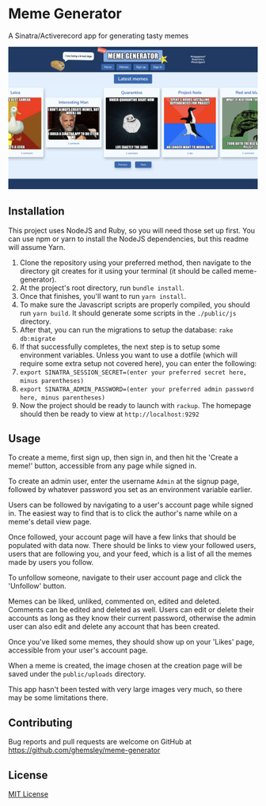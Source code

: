 # Meme Generator

A Sinatra/Activerecord app for generating tasty memes

![Meme Generator homepage](./homepage.png)

## Installation

This project uses NodeJS and Ruby, so you will need those set up first. You can use npm or yarn to install the NodeJS dependencies, but this readme will assume Yarn.

1. Clone the repository using your preferred method, then navigate to the directory git creates for it using your terminal (it should be called meme-generator).
2. At the project's root directory, run `bundle install`. 
3. Once that finishes, you'll want to run `yarn install`. 
4. To make sure the Javascript scripts are properly compiled, you should run `yarn build`. It should generate some scripts in the `./public/js` directory. 
5. After that, you can run the migrations to setup the database: `rake db:migrate`
6. If that successfully completes, the next step is to setup some environment variables. Unless you want to use a dotfile (which will require some extra setup not covered here), you can enter the following:
  1. `export SINATRA_SESSION_SECRET=(enter your preferred secret here, minus parentheses)`
  2. `export SINATRA_ADMIN_PASSWORD=(enter your preferred admin password here, minus parentheses)`
7. Now the project should be ready to launch with `rackup`. The homepage should then be ready to view at `http://localhost:9292`

## Usage

To create a meme, first sign up, then sign in, and then hit the 'Create a meme!' button, accessible from any page while signed in.

To create an admin user, enter the username `Admin` at the signup page, followed by whatever password you set as an environment variable earlier.

Users can be followed by navigating to a user's account page while signed in. The easiest way to find that is to click the author's name while on a meme's detail view page.

Once followed, your account page will have a few links that should be populated with data now. There should be links to view your followed users, users that are following you, and your feed, which is a list of all the memes made by users you follow.

To unfollow someone, navigate to their user account page and click the 'Unfollow' button.

Memes can be liked, unliked, commented on, edited and deleted. Comments can be edited and deleted as well. Users can edit or delete their accounts as long as they know their current password, otherwise the admin user can also edit and delete any account that has been created.

Once you've liked some memes, they should show up on your 'Likes' page, accessible from your user's account page.

When a meme is created, the image chosen at the creation page will be saved under the `public/uploads` directory.

This app hasn't been tested with very large images very much, so there may be some limitations there.

## Contributing

Bug reports and pull requests are welcome on GitHub at https://github.com/ghemsley/meme-generator

## License

[MIT License](./LICENSE)
